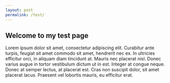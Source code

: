 ```yaml
---
layout: post
permalink: /test/
---
```


## Welcome to my test page

Lorem ipsum dolor sit amet, consectetur adipiscing elit. Curabitur ante turpis, feugiat sit amet commodo sit amet, hendrerit nec ex. In ultricies efficitur orci, in aliquam diam tincidunt at. Mauris nec placerat nisl. Donec varius augue in tortor vestibulum dictum ut in est. Integer at congue neque. Donec at semper lectus, at placerat est. Cras non suscipit dolor, sit amet placerat lacus. Praesent vel lobortis mauris, eu efficitur erat.
